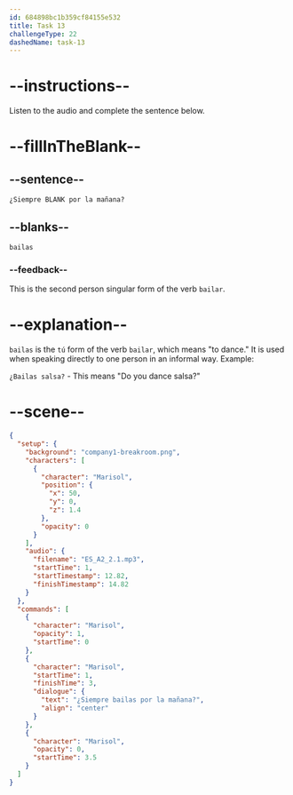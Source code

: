 ```yaml
---
id: 684898bc1b359cf84155e532
title: Task 13
challengeType: 22
dashedName: task-13
---
```


<!-- (Audio) ¿Siempre bailas por la mañana? -->

# --instructions--

Listen to the audio and complete the sentence below.

# --fillInTheBlank--

## --sentence--

`¿Siempre BLANK por la mañana?`

## --blanks--

`bailas`

### --feedback--

This is the second person singular form of the verb `bailar`.

# --explanation--

`bailas` is the `tú` form of the verb `bailar`, which means "to dance." It is used when speaking directly to one person in an informal way. Example:

`¿Bailas salsa?` - This means "Do you dance salsa?"

# --scene--

```json
{
  "setup": {
    "background": "company1-breakroom.png",
    "characters": [
      {
        "character": "Marisol",
        "position": {
          "x": 50,
          "y": 0,
          "z": 1.4
        },
        "opacity": 0
      }
    ],
    "audio": {
      "filename": "ES_A2_2.1.mp3",
      "startTime": 1,
      "startTimestamp": 12.82,
      "finishTimestamp": 14.82
    }
  },
  "commands": [
    {
      "character": "Marisol",
      "opacity": 1,
      "startTime": 0
    },
    {
      "character": "Marisol",
      "startTime": 1,
      "finishTime": 3,
      "dialogue": {
        "text": "¿Siempre bailas por la mañana?",
        "align": "center"
      }
    },
    {
      "character": "Marisol",
      "opacity": 0,
      "startTime": 3.5
    }
  ]
}
```

